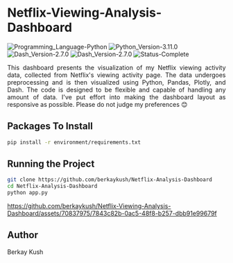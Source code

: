 # Netflix-Viewing-Analysis-Dashboard

![Programming_Language-Python](https://img.shields.io/badge/Programming_Language-Python-blue.svg)
![Python_Version-3.11.0](https://img.shields.io/badge/Python_Version-3.11.0-brown.svg)
![Dash_Version-2.7.0](https://img.shields.io/badge/Dash_Version-2.7.0-yellow.svg)
![Dash_Version-2.7.0](https://img.shields.io/badge/Dash_Version-2.7.0-purple.svg)
![Status-Complete](https://img.shields.io/badge/Status-Complete-green.svg)

<p style="text-align: justify"> This dashboard presents the visualization of my Netflix viewing activity data, collected from Netflix's viewing activity page. The data undergoes preprocessing and is then visualized using Python, Pandas, Plotly, and Dash. The code is designed to be flexible and capable of handling any amount of data. I've put effort into making the dashboard layout as responsive as possible. Please do not judge my preferences 😊
</p>

## Packages To Install

```zsh
pip install -r environment/requirements.txt
```

## Running the Project

```zsh
git clone https://github.com/berkaykush/Netflix-Analysis-Dashboard
cd Netflix-Analysis-Dashboard
python app.py
```

https://github.com/berkaykush/Netflix-Viewing-Analysis-Dashboard/assets/70837975/7843c82b-0ac5-48f8-b257-dbb91e99679f

## Author

Berkay Kush
